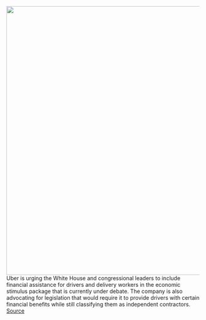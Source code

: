 <img src='https://cdn.vox-cdn.com/thumbor/94pNryJ9RT2OikLevXuZ304dySw=/0x0:3543x2362/1200x800/filters:focal(1489x898:2055x1464)/cdn.vox-cdn.com/uploads/chorus_image/image/66541504/1207939715.jpg.0.jpg' width='700px' /><br/>
Uber is urging the White House and congressional leaders to include financial assistance for drivers and delivery workers in the economic stimulus package that is currently under debate. The company is also advocating for legislation that would require it to provide drivers with certain financial benefits while still classifying them as independent contractors.
<a href='https://www.theverge.com/2020/3/23/21190806/uber-coronavirus-driver-protections-economic-stimulus'> Source <a/>